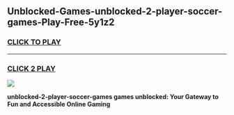 
## Unblocked-Games-unblocked-2-player-soccer-games-Play-Free-5y1z2
<h3>
<a href="https://premium76.site?title=unblocked-2-player-soccer-games&ref=18A">CLICK TO PLAY</a></h3>
<hr>

<h3>
<a href="https://premium76.site?title=unblocked-2-player-soccer-games&ref=18A">CLICK 2 PLAY</a>
  
</h3>

<a href="https://premium76.site?title=unblocked-2-player-soccer-games&ref=18A"><img src="https://clearcache.store/games.png"></a>


**unblocked-2-player-soccer-games games unblocked: Your Gateway to Fun and Accessible Online Gaming**
